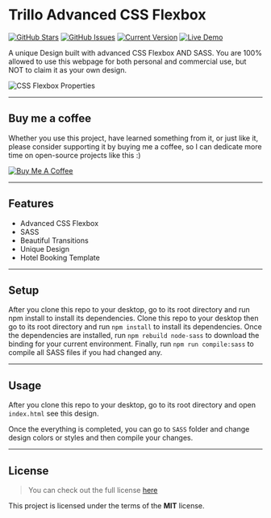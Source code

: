 # Trillo Advanced CSS Flexbox

[![GitHub Stars](https://img.shields.io/github/stars/IlyasKohistani/trillo.svg)](https://github.com/IlyasKohistani/trillo/stargazers) [![GitHub Issues](https://img.shields.io/github/issues/IlyasKohistani/trillo.svg)](https://github.com/IlyasKohistani/trillo/issues) [![Current Version](https://img.shields.io/badge/version-1.0.0-green.svg)](https://github.com/IlyasKohistani/trillo) [![Live Demo](https://img.shields.io/badge/demo-online-green.svg)](https://github.com/IlyasKohistani/trillo)

A unique Design built with advanced CSS Flexbox AND SASS. You are 100% allowed to use this webpage for both personal and commercial use, but NOT to claim it as your own design.

![CSS Flexbox Properties](https://github.com/IlyasKohistani/trillo/blob/master/FlexboxProperties.PNG)

---

## Buy me a coffee

Whether you use this project, have learned something from it, or just like it, please consider supporting it by buying me a coffee, so I can dedicate more time on open-source projects like this :)

<a href="https://www.buymeacoffee.com/ilyaskohistani" target="_blank"><img src="https://www.buymeacoffee.com/assets/img/custom_images/orange_img.png" alt="Buy Me A Coffee" style="height: auto !important;width: auto !important;" ></a>

---

## Features

- Advanced CSS Flexbox
- SASS
- Beautiful Transitions
- Unique Design
- Hotel Booking Template

---

## Setup

After you clone this repo to your desktop, go to its root directory and run npm install to install its dependencies.
Clone this repo to your desktop then go to its root directory and run `npm install` to install its dependencies.
Once the dependencies are installed, run `npm rebuild node-sass` to download the binding for your current environment. Finally, run `npm run compile:sass` to compile all SASS files if you had changed any.

---

## Usage

After you clone this repo to your desktop, go to its root directory and open `index.html` see this design.

Once the everything is completed, you can go to `SASS` folder and change design colors or styles and then compile your changes.

---

## License

> You can check out the full license [here](https://github.com/IlyasKohistani/trillo/blob/master/LICENSE)

This project is licensed under the terms of the **MIT** license.
